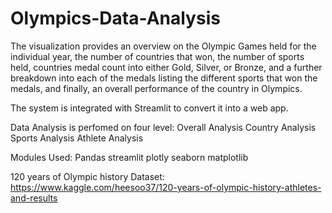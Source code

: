 # Olympics-Data-Analysis

The visualization provides an overview on the Olympic Games held for the individual year, the number of countries that won, the number of sports held, countries medal count into either Gold, Silver, or Bronze, and a further breakdown into each of the medals listing the different sports that won the medals, and finally, an overall performance of the country in Olympics.

The system is integrated with Streamlit to convert it into a web app.

Data Analysis is perfomed on four level:
Overall Analysis
Country Analysis
Sports Analysis
Athlete Analysis

Modules Used:
Pandas
streamlit
plotly
seaborn
matplotlib

120 years of Olympic history Dataset: https://www.kaggle.com/heesoo37/120-years-of-olympic-history-athletes-and-results

